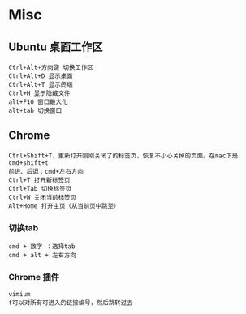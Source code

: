 # Misc

## Ubuntu 桌面工作区

    Ctrl+Alt+方向键 切换工作区
    Ctrl+Alt+D 显示桌面
    Ctrl+Alt+T 显示终端
    Ctrl+H 显示隐藏文件
    alt+F10 窗口最大化
    alt+tab 切换窗口


## Chrome
    Ctrl+Shift+T，重新打开刚刚关闭了的标签页，恢复不小心关掉的页面。在mac下是cmd+shift+t
    前进、后退：cmd+左右方向
    Ctrl+T 打开新标签页
    Ctrl+Tab 切换标签页
    Ctrl+W 关闭当前标签页
    Alt+Home 打开主页（从当前页中跳至）

### 切换tab
    cmd + 数字 ：选择tab
    cmd + alt + 左右方向

### Chrome 插件
    vimium
    f可以对所有可进入的链接编号，然后跳转过去
